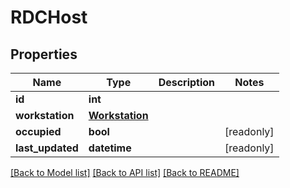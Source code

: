 # RDCHost


## Properties
Name | Type | Description | Notes
------------ | ------------- | ------------- | -------------
**id** | **int** |  | 
**workstation** | [**Workstation**](Workstation.md) |  | 
**occupied** | **bool** |  | [readonly] 
**last_updated** | **datetime** |  | [readonly] 

[[Back to Model list]](../#documentation-for-models) [[Back to API list]](../#documentation-for-api-endpoints) [[Back to README]](../)


